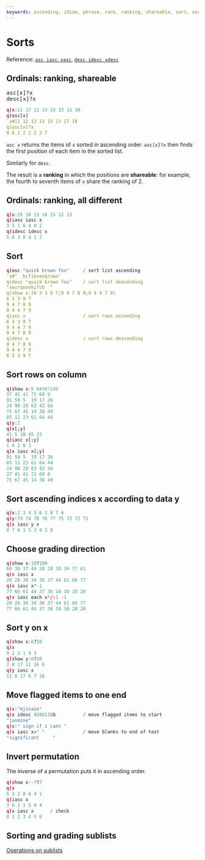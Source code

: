 ```yaml
---
keywords: ascending, idiom, phrase, rank, ranking, shareable, sort, sorted
---
```

# Sorts


<i class="far fa-hand-point-right"></i>
Reference:
[`asc`, `iasc`, `xasc`](https://code.kx.com/v2/ref/asc/),
[`desc`, `idesc`, `xdesc`](https://code.kx.com/v2/ref/desc/)


## Ordinals: ranking, shareable

<big>`asc[x]?x`</big>  
<big>`desc[x]?x`</big>

```q
q)x:11 17 12 13 13 13 13 18
q)asc[x]
`s#11 12 13 13 13 13 17 18
q)asc[x]?x
0 6 1 2 2 2 2 7
```

`asc x` returns the items of `x` sorted in ascending order. 
`asc[x]?x` then finds the first position of each item in the sorted list. 

Similarly for `desc`.

The result is a **ranking** in which the positions are **shareable**: for example, the fourth to seventh items of `x` share the ranking of 2.


## Ordinals: ranking, all different

```q
q)x:15 16 13 18 15 12 13
q)iasc iasc x
3 5 1 6 4 0 2
q)idesc idesc x
5 6 3 0 4 1 2
```


## Sort 

```q
q)asc "quick brown fox"     / sort list ascending
`s#"  bcfiknooqruwx"
q)desc "quick brown fox"    / sort list descending
"xwurqoonkifcb  "
q)show x:(6 3 3 9 7;9 4 7 8 9;9 4 4 7 9)
6 3 3 9 7
9 4 7 8 9
9 4 4 7 9
q)asc x                     / sort rows ascending
6 3 3 9 7
9 4 4 7 9
9 4 7 8 9
q)desc x                    / sort rows descending
9 4 7 8 9
9 4 4 7 9
6 3 3 9 7
```


## Sort rows on column

```q
q)show x:5 6#30?100
37 41 41 72 60 0
91 59 5  19 17 26
24 90 28 63 42 56
75 67 45 14 38 49
85 11 23 61 64 44
q)y:2
q)x[;y]
41 5 28 45 23
q)iasc x[;y]
1 4 2 0 3
q)x iasc x[;y]
91 59 5  19 17 26
85 11 23 61 64 44
24 90 28 63 42 56
37 41 41 72 60 0
75 67 45 14 38 49
```


## Sort ascending indices x according to data y

```q
q)x:2 3 4 5 0 1 8 7 6
q)y:79 74 78 76 77 75 73 72 71
q)x iasc y x
8 7 6 1 5 3 4 2 0
```



## Choose grading direction

```q
q)show x:10?100
66 36 37 44 28 20 30 34 77 61
q)x iasc x
20 28 30 34 36 37 44 61 66 77
q)x iasc x*-1
77 66 61 44 37 36 34 30 28 20
q)x iasc each x*/:1 -1
20 28 30 34 36 37 44 61 66 77
77 66 61 44 37 36 34 30 28 20
```


## Sort y on x

```q
q)show x:6?10
q)x
9 2 3 1 9 3
q)show y:6?20
7 8 17 11 16 6
q)y iasc x
11 8 17 6 7 16
```


## Move flagged items to one end

```q
q)x:"mjinase"
q)x idesc 0100110b          / move flagged items to start
"jasmine"
q)x:" sign if i cant "
q)x iasc x=" "              / move blanks to end of text
"significant     "
```



## Invert permutation 

The inverse of a permutation puts it in ascending order.

```q
q)show x:-7?7
q)x
5 3 2 0 6 4 1
q)iasc x
3 6 2 1 5 0 4
q)x iasc x      / check
0 1 2 3 4 5 6
```


## Sorting and grading sublists

<i class="far fa-hand-point-right"></i>
[Operations on sublists](sublists.md#apply-uniform-function-to-sublists)